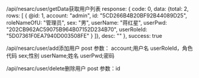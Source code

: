 /api/nesarc/user/getData获取用户列表
response: {
    code: 0,
    data: {total: 2, rows: [
        {
            @id: 1,
            account: "admin",
            id: "5CD266B4B20BF92B44089D25",
            roleNameOfU: "管理员",
            sex: "男",
            userName: "蒋红星",
            userPwd: "202CB962AC59075B964B07152D234B70",
            userRoleId: "5D07361F0EA7940D003508FE"
        }
    ]},
    desc: ""
},
success: true

/api/nesarc/user/add添加用户
post
参数：
account;用户名
userRoleId，角色代码
sex;性别
userName;姓名
userPwd;密码

/api/nesarc/user/delete删除用户
post
参数：id